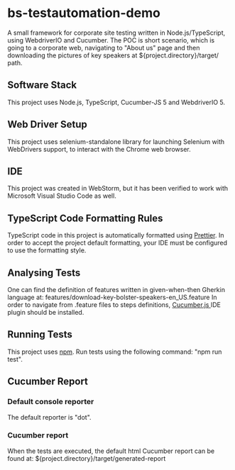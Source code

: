 # bs-testautomation-demo
A small framework for corporate site testing written in Node.js/TypeScript, using WebdriverIO and Cucumber.
The POC is short scenario, which is going to a corporate web, 
navigating to "About us" page and then downloading the pictures of key speakers at ${project.directory}/target/
path.

## Software Stack
This project uses Node.js, TypeScript, Cucumber-JS 5 and WebdriverIO 5.

## Web Driver Setup
This project uses selenium-standalone library for launching Selenium with WebDrivers support,
to interact with the Chrome web browser.

## IDE
This project was created in WebStorm, 
but it has been verified to work with Microsoft Visual Studio Code as well.

## TypeScript Code Formatting Rules
TypeScript code in this project is automatically formatted using  [Prettier](https://prettier.io/).
In order to accept the project default formatting, your IDE must be configured to use the formatting style.

## Analysing Tests
One can find the definition of features written in given-when-then Gherkin language at:
features/download-key-bolster-speakers-en_US.feature
In order to navigate from .feature files to steps definitions,
[Cucumber.js ](https://plugins.jetbrains.com/search?search=Cucumber) IDE plugin should be installed.

## Running Tests
This project uses [npm](https://nodejs.org/).
Run tests using the following command: "npm run test".

## Cucumber Report
### Default console reporter
The default reporter is "dot". 
### Cucumber report
When the tests are executed, the default html Cucumber report can be found at:
${project.directory}/target/generated-report